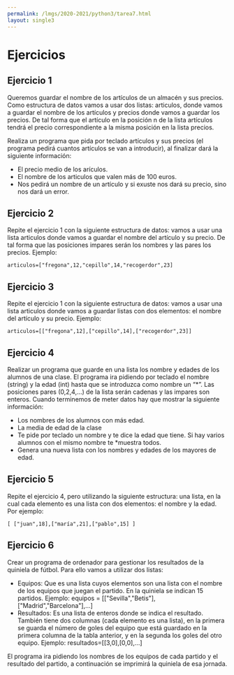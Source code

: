 ```yaml
---
permalink: /lmgs/2020-2021/python3/tarea7.html
layout: single3
---
```


# Ejercicios

## Ejercicio 1

Queremos guardar el nombre de los artículos de un almacén y sus precios. Como estructura de datos vamos a usar dos listas: articulos, donde vamos a guardar el nombre de los artículos y precios donde vamos a guardar los precios. De tal forma que el artículo en la posición n de la lista artículos tendrá el precio correspondiente a la misma posición en la lista precios.

Realiza un programa que pida por teclado artículos y sus precios (el programa pedirá cuantos artículos se van a introducir), al finalizar dará la siguiente información:

* El precio medio de los arículos.
* El nombre de los articulos que valen más de 100 euros.
* Nos pedirá un nombre de un artículo y si exuste nos dará su precio, sino nos dará un error.

## Ejercicio 2

Repite el ejercicio 1 con la siguiente estructura de datos: vamos a usar una lista articulos donde vamos a guardar el nombre del artículo y su precio. De tal forma que las posiciones impares serán los nombres y las pares los precios. Ejemplo:

    articulos=["fregona",12,"cepillo",14,"recogerdor",23]

## Ejercicio 3

Repite el ejercicio 1 con la siguiente estructura de datos: vamos a usar una lista articulos donde vamos a guardar listas con dos elementos: el nombre del artículo y su precio. Ejemplo:

    articulos=[["fregona",12],["cepillo",14],["recogerdor",23]]

## Ejercicio 4

Realizar un programa que guarde en una lista los nombre y edades de los alumnos de una clase. El programa ira pidiendo por teclado el nombre (string) y la edad (int) hasta que se introduzca como nombre un “*”. Las posiciones pares (0,2,4,…) de la lista serán cadenas y las impares son enteros. Cuando terminemos de meter datos hay que mostrar la siguiente información:

* Los nombres de los alumnos con más edad.
* La media de edad de la clase
* Te pide por teclado un nombre y te dice la edad que tiene. Si hay varios alumnos con el mismo nombre te *muestra todos.
* Genera una nueva lista con los nombres y edades de los mayores de edad.

## Ejercicio 5

Repite el ejercicio 4, pero utilizando la siguiente estructura: una lista, en la cual cada elemento es una lista con dos elementos: el nombre y la edad. Por ejemplo:

    [ ["juan",18],["maría",21],["pablo",15] ]


## Ejercicio  6

Crear un programa de ordenador para gestionar los resultados de la quiniela de fútbol. Para ello vamos a utilizar dos listas:

* Equipos: Que es una lista cuyos elementos son una lista con el nombre de los equipos que juegan el partido. En la quiniela se indican 15 partidos. Ejemplo: equipos = [["Sevilla","Betis"],["Madrid","Barcelona"],...]
* Resultados: Es una lista de enteros donde se indica el resultado. También tiene dos columnas (cada elemento es una lista), en la primera se guarda el número de goles del equipo que está guardado en la primera columna de la tabla anterior, y en la segunda los goles del otro equipo. Ejemplo: resultados=[[3,0],[0,0],...]

El programa ira pidiendo los nombres de los equipos de cada partido y el resultado del partido, a continuación se imprimirá la quiniela de esa jornada.

